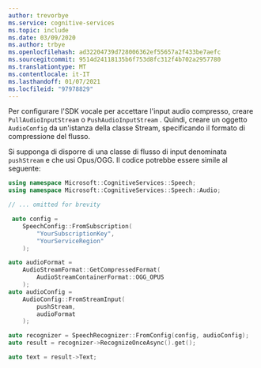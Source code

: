 ```yaml
---
author: trevorbye
ms.service: cognitive-services
ms.topic: include
ms.date: 03/09/2020
ms.author: trbye
ms.openlocfilehash: ad32204739d728006362ef55657a2f433be7aefc
ms.sourcegitcommit: 9514d24118135b6f753d8fc312f4b702a2957780
ms.translationtype: MT
ms.contentlocale: it-IT
ms.lasthandoff: 01/07/2021
ms.locfileid: "97978829"
---
```

Per configurare l'SDK vocale per accettare l'input audio compresso, creare `PullAudioInputStream` o `PushAudioInputStream` . Quindi, creare un oggetto `AudioConfig` da un'istanza della classe Stream, specificando il formato di compressione del flusso.

Si supponga di disporre di una classe di flusso di input denominata `pushStream` e che usi Opus/OGG. Il codice potrebbe essere simile al seguente:

```cpp
using namespace Microsoft::CognitiveServices::Speech;
using namespace Microsoft::CognitiveServices::Speech::Audio;

// ... omitted for brevity

 auto config =
    SpeechConfig::FromSubscription(
        "YourSubscriptionKey",
        "YourServiceRegion"
    );

auto audioFormat =
    AudioStreamFormat::GetCompressedFormat(
        AudioStreamContainerFormat::OGG_OPUS
    );
auto audioConfig =
    AudioConfig::FromStreamInput(
        pushStream,
        audioFormat
    );

auto recognizer = SpeechRecognizer::FromConfig(config, audioConfig);
auto result = recognizer->RecognizeOnceAsync().get();

auto text = result->Text;
```
